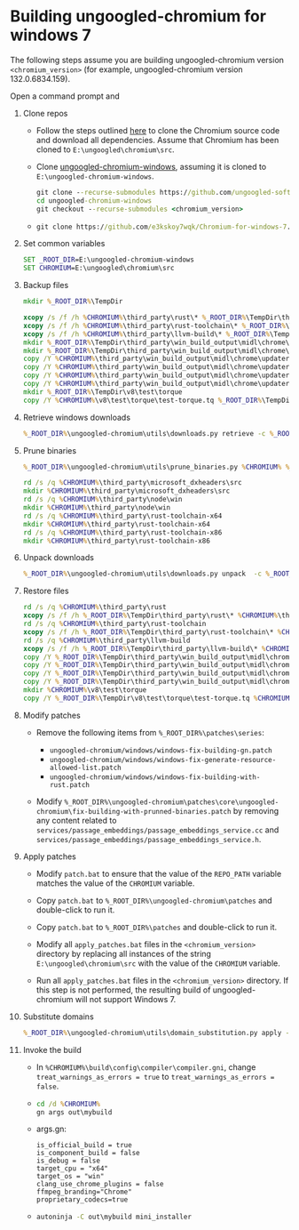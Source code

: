 # Building ungoogled-chromium for windows 7

The following steps assume you are building ungoogled-chromium version `<chromium_version>` (for example, ungoogled-chromium version 132.0.6834.159).

Open a command prompt and

1. Clone repos

   - Follow the steps outlined [here](https://chromium.googlesource.com/chromium/src/+/main/docs/windows_build_instructions.md) to clone the Chromium source code and download all dependencies. Assume that Chromium has been cloned to `E:\ungoogled\chromium\src`.

   - Clone [ungoogled-chromium-windows](https://github.com/ungoogled-software/ungoogled-chromium-windows), assuming it is cloned to `E:\ungoogled-chromium-windows`.

     ```bat
     git clone --recurse-submodules https://github.com/ungoogled-software/ungoogled-chromium-windows.git
     cd ungoogled-chromium-windows
     git checkout --recurse-submodules <chromium_version>
     ```

   - ```bat
     git clone https://github.com/e3kskoy7wqk/Chromium-for-windows-7.git
     ```

2. Set common variables

   ```bat
   SET _ROOT_DIR=E:\ungoogled-chromium-windows
   SET CHROMIUM=E:\ungoogled\chromium\src
   ```

3. Backup files

   ```bat
   mkdir %_ROOT_DIR%\TempDir
   ```

   ```bat
   xcopy /s /f /h %CHROMIUM%\third_party\rust\* %_ROOT_DIR%\TempDir\third_party\rust\
   xcopy /s /f /h %CHROMIUM%\third_party\rust-toolchain\* %_ROOT_DIR%\TempDir\third_party\rust-toolchain\
   xcopy /s /f /h %CHROMIUM%\third_party\llvm-build\* %_ROOT_DIR%\TempDir\third_party\llvm-build\
   mkdir %_ROOT_DIR%\TempDir\third_party\win_build_output\midl\chrome\updater\app\server\win\x64
   mkdir %_ROOT_DIR%\TempDir\third_party\win_build_output\midl\chrome\updater\app\server\win\x86
   copy /Y %CHROMIUM%\third_party\win_build_output\midl\chrome\updater\app\server\win\x64\updater_legacy_idl.tlb %_ROOT_DIR%\TempDir\third_party\win_build_output\midl\chrome\updater\app\server\win\x64\updater_legacy_idl.tlb
   copy /Y %CHROMIUM%\third_party\win_build_output\midl\chrome\updater\app\server\win\x64\updater_idl.tlb %_ROOT_DIR%\TempDir\third_party\win_build_output\midl\chrome\updater\app\server\win\x64\updater_idl.tlb
   copy /Y %CHROMIUM%\third_party\win_build_output\midl\chrome\updater\app\server\win\x86\updater_legacy_idl.tlb %_ROOT_DIR%\TempDir\third_party\win_build_output\midl\chrome\updater\app\server\win\x86\updater_legacy_idl.tlb
   copy /Y %CHROMIUM%\third_party\win_build_output\midl\chrome\updater\app\server\win\x86\updater_idl.tlb %_ROOT_DIR%\TempDir\third_party\win_build_output\midl\chrome\updater\app\server\win\x86\updater_idl.tlb
   mkdir %_ROOT_DIR%\TempDir\v8\test\torque
   copy /Y %CHROMIUM%\v8\test\torque\test-torque.tq %_ROOT_DIR%\TempDir\v8\test\torque\test-torque.tq
   ```

4. Retrieve windows downloads

   ```bat
   %_ROOT_DIR%\ungoogled-chromium\utils\downloads.py retrieve -c %_ROOT_DIR%\build\download_cache -i %_ROOT_DIR%\downloads.ini   
   ```

5. Prune binaries

   ```bat
   %_ROOT_DIR%\ungoogled-chromium\utils\prune_binaries.py %CHROMIUM% %_ROOT_DIR%\pruning.list
   ```

   ```bat
   rd /s /q %CHROMIUM%\third_party\microsoft_dxheaders\src
   mkdir %CHROMIUM%\third_party\microsoft_dxheaders\src
   rd /s /q %CHROMIUM%\third_party\node\win
   mkdir %CHROMIUM%\third_party\node\win
   rd /s /q %CHROMIUM%\third_party\rust-toolchain-x64
   mkdir %CHROMIUM%\third_party\rust-toolchain-x64
   rd /s /q %CHROMIUM%\third_party\rust-toolchain-x86
   mkdir %CHROMIUM%\third_party\rust-toolchain-x86
   ```

6. Unpack downloads

   ```bat
   %_ROOT_DIR%\ungoogled-chromium\utils\downloads.py unpack  -c %_ROOT_DIR%\build\download_cache -i %_ROOT_DIR%\downloads.ini -- %CHROMIUM%
   ```

7. Restore files

   ```bat
   rd /s /q %CHROMIUM%\third_party\rust
   xcopy /s /f /h %_ROOT_DIR%\TempDir\third_party\rust\* %CHROMIUM%\third_party\rust\
   rd /s /q %CHROMIUM%\third_party\rust-toolchain
   xcopy /s /f /h %_ROOT_DIR%\TempDir\third_party\rust-toolchain\* %CHROMIUM%\third_party\rust-toolchain\
   rd /s /q %CHROMIUM%\third_party\llvm-build
   xcopy /s /f /h %_ROOT_DIR%\TempDir\third_party\llvm-build\* %CHROMIUM%\third_party\llvm-build\
   copy /Y %_ROOT_DIR%\TempDir\third_party\win_build_output\midl\chrome\updater\app\server\win\x64\updater_legacy_idl.tlb %CHROMIUM%\third_party\win_build_output\midl\chrome\updater\app\server\win\x64\updater_legacy_idl.tlb
   copy /Y %_ROOT_DIR%\TempDir\third_party\win_build_output\midl\chrome\updater\app\server\win\x64\updater_idl.tlb %CHROMIUM%\third_party\win_build_output\midl\chrome\updater\app\server\win\x64\updater_idl.tlb
   copy /Y %_ROOT_DIR%\TempDir\third_party\win_build_output\midl\chrome\updater\app\server\win\x86\updater_legacy_idl.tlb %CHROMIUM%\third_party\win_build_output\midl\chrome\updater\app\server\win\x86\updater_legacy_idl.tlb
   copy /Y %_ROOT_DIR%\TempDir\third_party\win_build_output\midl\chrome\updater\app\server\win\x86\updater_idl.tlb %CHROMIUM%\third_party\win_build_output\midl\chrome\updater\app\server\win\x86\updater_idl.tlb
   mkdir %CHROMIUM%\v8\test\torque
   copy /Y %_ROOT_DIR%\TempDir\v8\test\torque\test-torque.tq %CHROMIUM%\v8\test\torque\test-torque.tq
   ```

8. Modify patches

   - Remove the following items from `%_ROOT_DIR%\patches\series`:

     - `ungoogled-chromium/windows/windows-fix-building-gn.patch`
     - `ungoogled-chromium/windows/windows-fix-generate-resource-allowed-list.patch`
     - `ungoogled-chromium/windows/windows-fix-building-with-rust.patch`

   - Modify `%_ROOT_DIR%\ungoogled-chromium\patches\core\ungoogled-chromium\fix-building-with-prunned-binaries.patch` by removing any content related to `services/passage_embeddings/passage_embeddings_service.cc` and `services/passage_embeddings/passage_embeddings_service.h`.

9. Apply patches

   - Modify `patch.bat` to ensure that the value of the `REPO_PATH` variable matches the value of the `CHROMIUM` variable.

   - Copy `patch.bat` to `%_ROOT_DIR%\ungoogled-chromium\patches` and double-click to run it.

   - Copy `patch.bat` to `%_ROOT_DIR%\patches` and double-click to run it.

   - Modify all `apply_patches.bat` files in the `<chromium_version>` directory by replacing all instances of the string `E:\ungoogled\chromium\src` with the value of the `CHROMIUM` variable. 

   - Run all `apply_patches.bat` files in the `<chromium_version>` directory. If this step is not performed, the resulting build of ungoogled-chromium will not support Windows 7.

10. Substitute domains

    ```bat
    %_ROOT_DIR%\ungoogled-chromium\utils\domain_substitution.py apply -r %_ROOT_DIR%\ungoogled-chromium\domain_regex.list -f %_ROOT_DIR%\ungoogled-chromium\domain_substitution.list -c %_ROOT_DIR%\build\domsubcache.tar.gz %CHROMIUM%
    ```

11. Invoke the build

    - In `%CHROMIUM%\build\config\compiler\compiler.gni`, change `treat_warnings_as_errors = true` to `treat_warnings_as_errors = false`.

    - ```bat
      cd /d %CHROMIUM%
      gn args out\mybuild
      ```

    - args.gn:

      ```
      is_official_build = true
      is_component_build = false
      is_debug = false
      target_cpu = "x64"
      target_os = "win"
      clang_use_chrome_plugins = false
      ffmpeg_branding="Chrome"
      proprietary_codecs=true
      ```

    - ```bat
      autoninja -C out\mybuild mini_installer
      ```
